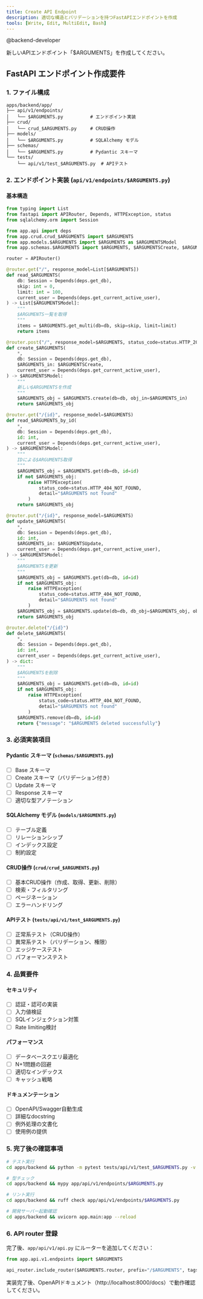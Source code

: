 ```yaml
---
title: Create API Endpoint
description: 適切な構造とバリデーションを持つFastAPIエンドポイントを作成
tools: [Write, Edit, MultiEdit, Bash]
---
```


@backend-developer

新しいAPIエンドポイント「$ARGUMENTS」を作成してください。

## FastAPI エンドポイント作成要件

### 1. ファイル構成
```
apps/backend/app/
├── api/v1/endpoints/
│   └── $ARGUMENTS.py          # エンドポイント実装
├── crud/
│   └── crud_$ARGUMENTS.py     # CRUD操作
├── models/
│   └── $ARGUMENTS.py          # SQLAlchemy モデル
├── schemas/
│   └── $ARGUMENTS.py          # Pydantic スキーマ
└── tests/
    └── api/v1/test_$ARGUMENTS.py  # APIテスト
```

### 2. エンドポイント実装 (`api/v1/endpoints/$ARGUMENTS.py`)

#### 基本構造
```python
from typing import List
from fastapi import APIRouter, Depends, HTTPException, status
from sqlalchemy.orm import Session

from app.api import deps
from app.crud.crud_$ARGUMENTS import $ARGUMENTS
from app.models.$ARGUMENTS import $ARGUMENTS as $ARGUMENTSModel
from app.schemas.$ARGUMENTS import $ARGUMENTS, $ARGUMENTSCreate, $ARGUMENTSUpdate

router = APIRouter()

@router.get("/", response_model=List[$ARGUMENTS])
def read_$ARGUMENTS(
    db: Session = Depends(deps.get_db),
    skip: int = 0,
    limit: int = 100,
    current_user = Depends(deps.get_current_active_user),
) -> List[$ARGUMENTSModel]:
    """
    $ARGUMENTS一覧を取得
    """
    items = $ARGUMENTS.get_multi(db=db, skip=skip, limit=limit)
    return items

@router.post("/", response_model=$ARGUMENTS, status_code=status.HTTP_201_CREATED)
def create_$ARGUMENTS(
    *,
    db: Session = Depends(deps.get_db),
    $ARGUMENTS_in: $ARGUMENTSCreate,
    current_user = Depends(deps.get_current_active_user),
) -> $ARGUMENTSModel:
    """
    新しい$ARGUMENTSを作成
    """
    $ARGUMENTS_obj = $ARGUMENTS.create(db=db, obj_in=$ARGUMENTS_in)
    return $ARGUMENTS_obj

@router.get("/{id}", response_model=$ARGUMENTS)
def read_$ARGUMENTS_by_id(
    *,
    db: Session = Depends(deps.get_db),
    id: int,
    current_user = Depends(deps.get_current_active_user),
) -> $ARGUMENTSModel:
    """
    IDによる$ARGUMENTS取得
    """
    $ARGUMENTS_obj = $ARGUMENTS.get(db=db, id=id)
    if not $ARGUMENTS_obj:
        raise HTTPException(
            status_code=status.HTTP_404_NOT_FOUND,
            detail="$ARGUMENTS not found"
        )
    return $ARGUMENTS_obj

@router.put("/{id}", response_model=$ARGUMENTS)
def update_$ARGUMENTS(
    *,
    db: Session = Depends(deps.get_db),
    id: int,
    $ARGUMENTS_in: $ARGUMENTSUpdate,
    current_user = Depends(deps.get_current_active_user),
) -> $ARGUMENTSModel:
    """
    $ARGUMENTSを更新
    """
    $ARGUMENTS_obj = $ARGUMENTS.get(db=db, id=id)
    if not $ARGUMENTS_obj:
        raise HTTPException(
            status_code=status.HTTP_404_NOT_FOUND,
            detail="$ARGUMENTS not found"
        )
    $ARGUMENTS_obj = $ARGUMENTS.update(db=db, db_obj=$ARGUMENTS_obj, obj_in=$ARGUMENTS_in)
    return $ARGUMENTS_obj

@router.delete("/{id}")
def delete_$ARGUMENTS(
    *,
    db: Session = Depends(deps.get_db),
    id: int,
    current_user = Depends(deps.get_current_active_user),
) -> dict:
    """
    $ARGUMENTSを削除
    """
    $ARGUMENTS_obj = $ARGUMENTS.get(db=db, id=id)
    if not $ARGUMENTS_obj:
        raise HTTPException(
            status_code=status.HTTP_404_NOT_FOUND,
            detail="$ARGUMENTS not found"
        )
    $ARGUMENTS.remove(db=db, id=id)
    return {"message": "$ARGUMENTS deleted successfully"}
```

### 3. 必須実装項目

#### Pydantic スキーマ (`schemas/$ARGUMENTS.py`)
- [ ] Base スキーマ
- [ ] Create スキーマ（バリデーション付き）
- [ ] Update スキーマ
- [ ] Response スキーマ
- [ ] 適切な型アノテーション

#### SQLAlchemy モデル (`models/$ARGUMENTS.py`)
- [ ] テーブル定義
- [ ] リレーションシップ
- [ ] インデックス設定
- [ ] 制約設定

#### CRUD操作 (`crud/crud_$ARGUMENTS.py`)
- [ ] 基本CRUD操作（作成、取得、更新、削除）
- [ ] 検索・フィルタリング
- [ ] ページネーション
- [ ] エラーハンドリング

#### APIテスト (`tests/api/v1/test_$ARGUMENTS.py`)
- [ ] 正常系テスト（CRUD操作）
- [ ] 異常系テスト（バリデーション、権限）
- [ ] エッジケーステスト
- [ ] パフォーマンステスト

### 4. 品質要件

#### セキュリティ
- [ ] 認証・認可の実装
- [ ] 入力値検証
- [ ] SQLインジェクション対策
- [ ] Rate limiting検討

#### パフォーマンス
- [ ] データベースクエリ最適化
- [ ] N+1問題の回避
- [ ] 適切なインデックス
- [ ] キャッシュ戦略

#### ドキュメンテーション
- [ ] OpenAPI/Swagger自動生成
- [ ] 詳細なdocstring
- [ ] 例外処理の文書化
- [ ] 使用例の提供

### 5. 完了後の確認事項

```bash
# テスト実行
cd apps/backend && python -m pytest tests/api/v1/test_$ARGUMENTS.py -v

# 型チェック
cd apps/backend && mypy app/api/v1/endpoints/$ARGUMENTS.py

# リント実行  
cd apps/backend && ruff check app/api/v1/endpoints/$ARGUMENTS.py

# 開発サーバー起動確認
cd apps/backend && uvicorn app.main:app --reload
```

### 6. API router 登録

完了後、`app/api/v1/api.py` にルーターを追加してください：

```python
from app.api.v1.endpoints import $ARGUMENTS

api_router.include_router($ARGUMENTS.router, prefix="/$ARGUMENTS", tags=["$ARGUMENTS"])
```

実装完了後、OpenAPIドキュメント（http://localhost:8000/docs）で動作確認してください。